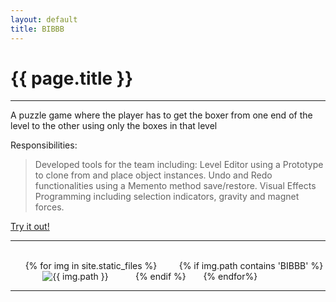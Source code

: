 ```yaml
---
layout: default
title: BIBBB
---
```

# {{ page.title }}

---

A puzzle game where the player has to get the boxer from one end of the level to the other using only the boxes in that level

Responsibilities:

> Developed tools for the team including:
> Level Editor using a Prototype to clone from and place object instances.
> Undo and Redo functionalities using a Memento method save/restore.
> Visual Effects Programming including selection indicators, gravity and magnet forces. 

[Try it out!](http://games.digipen.edu/games/bibbb)

---

<html>
    <div class="imageGrid">
        {% for img in site.static_files %}
            {% if img.path contains 'BIBBB' %}
                <img src="{{ img.path }}" alt="{{ img.path }}">
            {% endif %}
        {% endfor%}
    </div>
</html>

---
